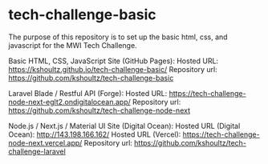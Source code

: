 # tech-challenge-basic

The purpose of this repository is to set up the basic html, css, and javascript for the MWI Tech Challenge.

Basic HTML, CSS, JavaScript Site (GitHub Pages):
Hosted URL: <https://kshoultz.github.io/tech-challenge-basic/>
Repository url: <https://github.com/kshoultz/tech-challenge-basic>

Laravel Blade / Restful API (Forge):
Hosted URL: <https://tech-challenge-node-next-eglt2.ondigitalocean.app/>
Repository url: <https://github.com/kshoultz/tech-challenge-node-next>

Node.js / Next.js / Material UI Site (Digital Ocean):
Hosted URL (Digital Ocean): <http://143.198.166.162/>
Hosted URL (Vercel): <https://tech-challenge-node-next.vercel.app/>
Repository url: <https://github.com/kshoultz/tech-challenge-laravel>
